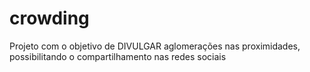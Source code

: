 # crowding
Projeto com o objetivo de DIVULGAR aglomerações nas proximidades, possibilitando o compartilhamento nas redes sociais
